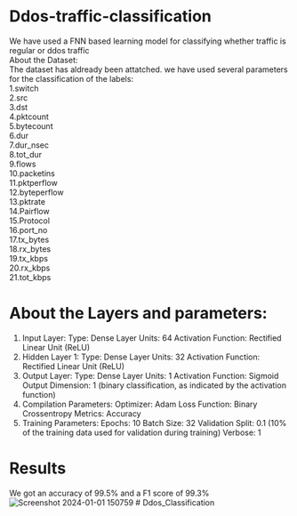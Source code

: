 # Ddos-traffic-classification
We have used a FNN based learning model for classifying whether traffic is regular or ddos traffic<br>
About the Dataset:<br>
The  dataset has aldready been attatched.
we have used several parameters for the classification of the labels:<br>
1.switch<br>	2.src<br>	3.dst<br>	4.pktcount<br>	5.bytecount<br>	6.dur<br>	7.dur_nsec<br>	8.tot_dur<br>	9.flows<br>	10.packetins<br>	11.pktperflow<br>	12.byteperflow<br>	13.pktrate<br>	14.Pairflow<br>	15.Protocol<br>	16.port_no<br>	17.tx_bytes<br>	18.rx_bytes<br>	19.tx_kbps<br>	20.rx_kbps<br>	21.tot_kbps<br>
# About the Layers and parameters:<br>
1. Input Layer:
Type: Dense Layer
Units: 64
Activation Function: Rectified Linear Unit (ReLU)<br>
2. Hidden Layer 1:
Type: Dense Layer
Units: 32
Activation Function: Rectified Linear Unit (ReLU)<br>
3. Output Layer:
Type: Dense Layer
Units: 1
Activation Function: Sigmoid
Output Dimension: 1 (binary classification, as indicated by the activation function)<br>
4. Compilation Parameters:
Optimizer: Adam
Loss Function: Binary Crossentropy
Metrics: Accuracy<br>
5. Training Parameters:
Epochs: 10
Batch Size: 32
Validation Split: 0.1 (10% of the training data used for validation during training)
Verbose: 1<br>
# Results
We got an accuracy of 99.5% and a F1 score of 99.3%
![Screenshot 2024-01-01 150759](https://github.com/Tamogh123/Ddos-traffic-classification/assets/91934369/e1c37750-fa80-42fe-9866-282fea454189)
#   D d o s _ C l a s s i f i c a t i o n  
 